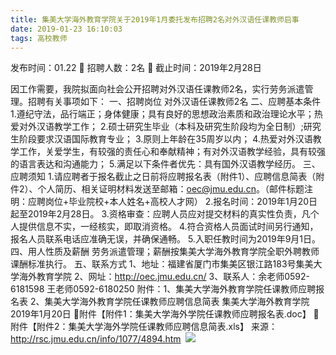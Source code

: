 ```yaml
---
title: 集美大学海外教育学院关于2019年1月委托发布招聘2名对外汉语任课教师启事
date: 2019-01-23 16:10:03
tags: 高校教师
---
```

发布时间：01.22   🌟   招聘人数：2名   🌈   截止时间：2019年2月28日
<!-- more -->
因工作需要，我院拟面向社会公开招聘对外汉语任课教师2名，实行劳务派遣管理。招聘有关事项如下：
一、招聘岗位
对外汉语任课教师2名
二、应聘基本条件
1.遵纪守法，品行端正；身体健康；具有良好的思想政治素质和政治理论水平；热爱对外汉语教学工作；
2.硕士研究生毕业（本科及研究生阶段均为全日制）;研究生阶段要求汉语国际教育专业；
3.原则上年龄在35周岁以内；
4.热爱对外汉语教学工作，关爱学生，有较强的责任心和奉献精神；有对外汉语教学经验，具有较强的语言表达和沟通能力；
5.满足以下条件者优先：具有国外汉语教学经历。
三、应聘须知
1.请应聘者于报名截止之日前将应聘报名表（附件1）、应聘信息简表（附件2）、个人简历、相关证明材料发送至邮箱：oec@jmu.edu.cn。（邮件标题注明：应聘岗位+毕业院校+本人姓名+高校人才网）
2.报名时间：2019年1月20日起至2019年2月28日。
3.资格审查：应聘人员应对提交材料的真实性负责，凡个人提供信息不实，一经核实，即取消资格。
4.符合资格人员面试时间另行通知，报名人员联系电话应准确无误，并确保通畅。
5.入职任教时间为2019年9月1日。
四、用人性质及薪酬
劳务派遣管理；薪酬按集美大学海外教育学院全职外聘教师课酬标准执行。
五、联系方式
1、地址：福建省厦门市集美区银江路183号集美大学海外教育学院
2、网址：http://oec.jmu.edu.cn/
3、联系人：余老师0592-6181598
王老师0592-6180250
附件：1、集美大学海外教育学院任课教师应聘报名表
2、集美大学海外教育学院任课教师应聘信息简表
集美大学海外教育学院
2019年1月20日
附件【附件1：集美大学海外学院任课教师应聘报名表.doc】
附件【附件2：集美大学海外学院任课教师应聘信息简表.xls】
来源：
http://rsc.jmu.edu.cn/info/1077/4894.htm
 ![](https://cdn.weiweiblog.cn/20181015134814.png)